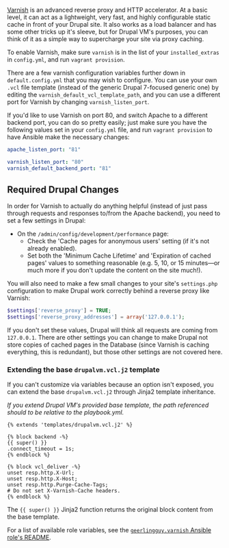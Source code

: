 [Varnish](https://www.varnish-software.com/) is an advanced reverse proxy and HTTP accelerator. At a basic level, it can act as a lightweight, very fast, and highly configurable static cache in front of your Drupal site. It also works as a load balancer and has some other tricks up it's sleeve, but for Drupal VM's purposes, you can think of it as a simple way to supercharge your site via proxy caching.

To enable Varnish, make sure `varnish` is in the list of your `installed_extras` in `config.yml`, and run `vagrant provision`.

There are a few varnish configuration variables further down in `default.config.yml` that you may wish to configure. You can use your own `.vcl` file template (instead of the generic Drupal 7-focused generic one) by editing the `varnish_default_vcl_template_path`, and you can use a different port for Varnish by changing `varnish_listen_port`.

If you'd like to use Varnish on port 80, and switch Apache to a different backend port, you can do so pretty easily; just make sure you have the following values set in your `config.yml` file, and run `vagrant provision` to have Ansible make the necessary changes:

```yaml
apache_listen_port: "81"

varnish_listen_port: "80"
varnish_default_backend_port: "81"
```

## Required Drupal Changes

In order for Varnish to actually do anything helpful (instead of just pass through requests and responses to/from the Apache backend), you need to set a few settings in Drupal:


  - On the `/admin/config/development/performance` page:
    - Check the 'Cache pages for anonymous users' setting (if it's not already enabled).
    - Set both the 'Minimum Cache Lifetime' and 'Expiration of cached pages' values to something reasonable (e.g. 5, 10, or 15 minutes—or much more if you don't update the content on the site much!).

You will also need to make a few small changes to your site's `settings.php` configuration to make Drupal work correctly behind a reverse proxy like Varnish:

```php
$settings['reverse_proxy'] = TRUE;
$settings['reverse_proxy_addresses'] = array('127.0.0.1');
```

If you don't set these values, Drupal will think all requests are coming from `127.0.0.1`. There are other settings you can change to make Drupal not store copies of cached pages in the Database (since Varnish is caching everything, this is redundant), but those other settings are not covered here.

### Extending the base `drupalvm.vcl.j2` template

If you can't customize via variables because an option isn't exposed, you can extend the base `drupalvm.vcl.j2` through Jinja2 template inheritance.

_If you extend Drupal VM's provided base template, the path referenced should to be relative to the playbook.yml._

```
{% extends 'templates/drupalvm.vcl.j2' %}

{% block backend -%}
{{ super() }}
.connect_timeout = 1s;
{% endblock %}

{% block vcl_deliver -%}
unset resp.http.X-Url;
unset resp.http.X-Host;
unset resp.http.Purge-Cache-Tags;
# Do not set X-Varnish-Cache headers.
{% endblock %}
```

The `{{ super() }}` Jinja2 function returns the original block content from the base template.

For a list of available role variables, see the [`geerlingguy.varnish` Ansible role's README](https://github.com/geerlingguy/ansible-role-varnish#readme).
